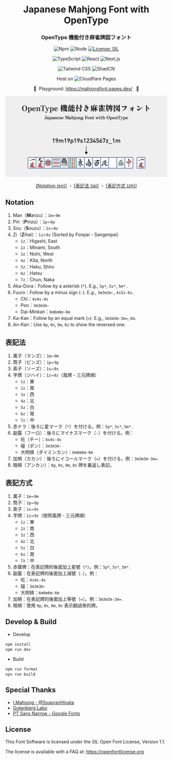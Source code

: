 <div align="center">

<h1>Japanese Mahjong Font with OpenType</h1>
<h3>OpenType 機能付き麻雀牌図フォント</h3>

![Npm](https://img.shields.io/badge/npm-v10.9.2-CB3837?style=flat-square&logo=npm&logoColor=white)
![Node](https://img.shields.io/badge/Node.js-v22.17.0-339933?style=flat-square&logo=nodedotjs&logoColor=white)
[![License: SIL](https://img.shields.io/badge/License-SIL_1.1-yellow.svg)](https://openfontlicense.org/)

![TypeScript](https://img.shields.io/badge/TypeScript-5.9.2-blue?style=flat-square&logo=typescript)
![React](https://img.shields.io/badge/React-19.1.0-blue?style=flat-square&logo=react)
![Next.js](https://img.shields.io/badge/Next.js-15.4.5-black?style=flat-square&logo=next.js)


![Tailwind CSS](https://img.shields.io/badge/Tailwind_CSS-4-38bdf8?style=flat-square&logo=tailwind-css)
![ShadCN](https://img.shields.io/badge/shadcn%2Fui-2.4.0-000000?style=flat-square&logo=shadcnui&logoColor=white)

Host on ![Cloudflare Pages](https://img.shields.io/badge/Cloudflare%20Pages-F38020?logo=cloudflarepages&logoColor=fff&style=flat-square)

🔗&nbsp;&nbsp;Playground: https://mahjongfont.pages.dev/ &nbsp;&nbsp;🔗

![](/assets/banner.png)

[[Notation (en)]](#Notation) ・ [[表記法 (ja)]](#表記法) ・ [[表記方式 (zh)]](#表記方式)

</div>

## Notation

1. Man（**M**anzu）：`1m`~`9m`
2. Pin（**P**inzu）：`1p`~`9p`
3. Sou（**S**ouzu）：`1s`~`9s`
4. Zi（**Z**ihai）：`1z`~`9z` (Sorted by Fonpai - Sangenpai）
   - `1z`：Higashi, East
   - `2z`：Minami, South
   - `3z`：Nishi, West
   - `4z`：Kita, North
   - `5z`：Haku, Shiro
   - `6z`：Hatsu
   - `7z`：Chun, Naka
5. Aka-Dora：Follow by a asterisk (`*`). E.g., `5p*`, `5s*`, `5m*` .
6. Fuuro：Follow by a minus sign (`-`). E.g., `3m3m3m-`, `4s5s-6s`.
   - Chi：`4s4s-4s`
   - Pon：`3m3m3m-`
   - Dai-Minkan：`6m6m6m-6m`
7. Ka-Kan：Follow by an equal mark (`=`). E.g., `3m3m3m-3m=`, `6m`.
8. An-Kan：Use `0p`, `0s`, `0m`, `0z` to show the reversed one.

## 表記法

1. 萬子（マンズ）：`1m`~`9m`
2. 筒子（ピンズ）：`1p`~`9p`
3. 索子（ソーズ）：`1s`~`9s`
4. 字牌（ジハイ）：`1z`~`9z`（風牌 - 三元牌順）
   - `1z`：東
   - `2z`：南
   - `3z`：西
   - `4z`：北
   - `5z`：白
   - `6z`：発
   - `7z`：中
5. 赤ドラ：後ろに星マーク（`*`）を付ける。例：`5p*`, `5s*`, `5m*` .
6. 副露（フーロ）：後ろにマイナスマーク（`-`）を付ける。例：
   - 吃（チー）：`4s4s-4s`
   - 碰（ポン）：`3m3m3m-`
   - 大明槓（ダイミンカン）：`6m6m6m-6m`
7. 加槓（カカン）：後ろにイコールマーク（`=`）を付ける。例：`3m3m3m-3m=`.
8. 暗槓（アンカン）：`0p`, `0s`, `0m`, `0z` 牌を裏返し表記。

## 表記方式

1. 萬子：`1m`~`9m`
2. 筒子：`1p`~`9p`
3. 索子：`1s`~`9s`
4. 字牌：`1z`~`9z`（按照風牌 - 三元牌順）
   - `1z`：東
   - `2z`：南
   - `3z`：西
   - `4z`：北
   - `5z`：白
   - `6z`：発
   - `7z`：中
5. 赤寶牌：在表記牌的後面加上星號（`*`）。例：`5p*`, `5s*`, `5m*` .
6. 副露：在表記牌的後面加上減號（`-`）。例：
   - 吃：`4s4s-4s`
   - 碰：`3m3m3m-`
   - 大明槓：`6m6m6m-6m`
7. 加槓：在表記牌的後面加上等號（`=`）。例：`3m3m3m-3m=`.
8. 暗槓：使用 `0p`, `0s`, `0m`, `0z` 表示翻過來的牌。


## Develop & Build

- Develop

```
npm install
npm run dev
```

- Build

```
npm run format
npx run build 
```

## Special Thanks

- [I.Mahjong - @SyaoranHinata](https://github.com/SyaoranHinata/I.Mahjong/tree/main)
- [Gutenberg Labo](http://gutenberg.osdn.jp)
- [PT Sans Narrow - Google Fonts](https://fonts.google.com/specimen/PT+Sans+Narrow)

## License

This Font Software is licensed under the SIL Open Font License, Version 1.1.

The license is available with a FAQ at: [https\://openfontlicense.org](https://openfontlicense.org/open-font-license-official-text/)
